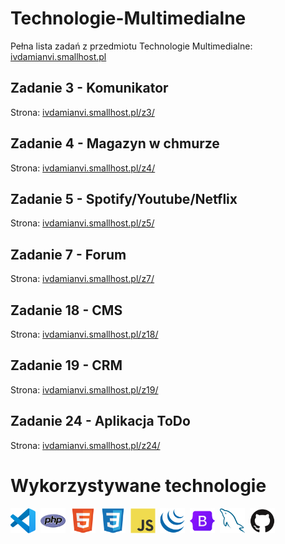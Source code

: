 # Technologie-Multimedialne

Pełna lista zadań z przedmiotu Technologie Multimedialne:
[ivdamianvi.smallhost.pl](https://ivdamianvi.smallhost.pl)

## Zadanie 3 - Komunikator
Strona: [ivdamianvi.smallhost.pl/z3/](https://ivdamianvi.smallhost.pl/z3/)

## Zadanie 4 - Magazyn w chmurze
Strona: [ivdamianvi.smallhost.pl/z4/](https://ivdamianvi.smallhost.pl/z4/)

## Zadanie 5 - Spotify/Youtube/Netflix
Strona: [ivdamianvi.smallhost.pl/z5/](https://ivdamianvi.smallhost.pl/z5/)

## Zadanie 7 - Forum
Strona: [ivdamianvi.smallhost.pl/z7/](https://ivdamianvi.smallhost.pl/z7/)

## Zadanie 18 - CMS
Strona: [ivdamianvi.smallhost.pl/z18/](https://ivdamianvi.smallhost.pl/z18/)

## Zadanie 19 - CRM
Strona: [ivdamianvi.smallhost.pl/z19/](https://ivdamianvi.smallhost.pl/z19/)

## Zadanie 24 - Aplikacja ToDo
Strona: [ivdamianvi.smallhost.pl/z24/](https://ivdamianvi.smallhost.pl/z24/)


# Wykorzystywane technologie

<img src="https://github.com/devicons/devicon/blob/master/icons/vscode/vscode-original.svg" title="Visual Studio Code" alt="Visual Studio Code" width="40" height="40"/>&nbsp;
<img src="https://github.com/devicons/devicon/blob/master/icons/php/php-original.svg" title="PHP" alt="PHP" width="40" height="40"/>&nbsp;
<img src="https://github.com/devicons/devicon/blob/master/icons/html5/html5-original.svg" title="HTML" alt="HTML" width="40" height="40"/>&nbsp;
<img src="https://github.com/devicons/devicon/blob/master/icons/css3/css3-original.svg" title="CSS" alt="CSS" width="40" height="40"/>&nbsp;
<img src="https://github.com/devicons/devicon/blob/master/icons/javascript/javascript-original.svg" title="JavaScript" alt="JavaScript" width="40" height="40"/>&nbsp;
<img src="https://github.com/devicons/devicon/blob/master/icons/jquery/jquery-original.svg" title="jQuery" alt="jQuery" width="40" height="40"/>&nbsp;
<img src="https://github.com/devicons/devicon/blob/master/icons/bootstrap/bootstrap-original.svg" title="Bootstrap" alt="Bootstrap" width="40" height="40"/>&nbsp;
<img src="https://github.com/devicons/devicon/blob/master/icons/mysql/mysql-original.svg" title="PHP" alt="PHP" width="40" height="40"/>&nbsp;
<img src="https://github.com/devicons/devicon/blob/master/icons/github/github-original.svg" title="Github" alt="Github" width="40" height="40"/>